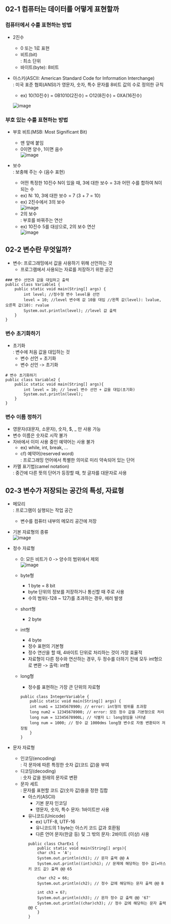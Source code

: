## 02-1 컴퓨터는 데이터를 어떻게 표현할까
### 컴퓨터에서 수를 표현하는 방법
* 2진수
	- 0 또는 1로 표현
	- 비트(bit)  
		: 최소 단위
	- 바이트(byte): 8비트
* 아스키(ASCII: American Standard Code for Information Interchange)  
	: 미국 표준 협회(ANSI)가 영문자, 숫자, 특수 문자를 8비트 값의 수로 정의한 규칙
	- ex) 10(10진수) = 0B1010(2진수) = O12(8진수) = 0XA(16진수)

	![image](https://user-images.githubusercontent.com/104348646/193027108-e3a96960-12f9-4a8f-b354-bf4257a40be0.png)  

### 부호 있는 수를 표현하는 방법
* 부호 비트(MSB: Most Significant Bit)
	- 맨 앞에 붙임
	- 0이면 양수, 1이면 음수  
	![image](https://user-images.githubusercontent.com/104348646/193026240-6bced4e3-acbf-4076-ab3e-660cdda49f5d.png)  
  
* 보수  
	: 보충해 주는 수 (음수 표현)
	- 어떤 특정한 10진수 N이 있을 때, 3에 대한 보수 = 3과 어떤 수를 합하여 N이 되는 수
	- ex) N: 10, 3에 대한 보수 = 7 (3 + 7 = 10)
	- ex) 2진수에서 3의 보수  
	![image](https://user-images.githubusercontent.com/104348646/193026293-6bc2cc9e-e2ba-4088-b231-e3ddf219594b.png)  
	- 2의 보수  
		: 부호를 바꿔주는 연산
	- ex) 10진수 5를 대상으로, 2의 보수 연산  
	![image](https://user-images.githubusercontent.com/104348646/193026338-22287127-c955-4e5b-b205-cb8989c44b00.png)  


## 02-2 변수란 무엇일까?
* 변수: 프로그래밍에서 값을 사용하기 위해 선언하는 것
	- 프로그램에서 사용되는 자료를 저장하기 위한 공간
```
### 변수 선언과 값을 대입하고 출력
public class Variable1 {
    public static void main(String[] args) {
        int level; //정수형 변수 level을 선언
        level = 10; //level 변수에 값 10을 대입 //왼쪽 값(level): lvalue, 오른쪽 값(10): rvalue
        System.out.println(level); //level 값 출력
    }
}
```

### 변수 초기화하기
* 초기화  
	: 변수에 처음 값을 대입하는 것
	- 변수 선언 + 초기화
	- 변수 선언 -> 초기화
```
# 변수 초기화하기
public class Variable2 {
    public static void main(String[] args){
        int level = 10; // level 변수 선언 + 값을 대입(초기화)
        System.out.println(level);
    }
}
```

### 변수 이름 정하기
* 영문자(대문자, 소문자), 숫자, $, _ 만 사용 가능
* 변수 이름은 숫자로 시작 불가
* 자바에서 이미 사용 중인 예약어는 사용 불가
	- ex) while, int, break, ...
	- cf) 예약어(reserved word)  
		: 프로그래밍 언어에서 특별한 의미로 미리 약속되어 있는 단어
* 카멜 표기법(camel notation)  
	: 중간에 다른 뜻의 단어가 등장할 때, 첫 글자를 대문자로 사용


## 02-3 변수가 저장되는 공간의 특성, 자료형
* 메모리  
	: 프로그램이 실행되는 작업 공간
	- 변수를 컴퓨터 내부의 메모리 공간에 저장

* 기본 자료형의 종류  
	![image](https://user-images.githubusercontent.com/104348646/193280028-c7cad6b4-8975-42c4-98a3-8c63ee027f14.png)  


* 정수 자료형
	- 0: 모든 비트가 0 -> 양수의 범위에서 제외  
	![image](https://user-images.githubusercontent.com/104348646/193280088-e11ea272-0775-4c33-a838-b5aeaeb21476.png)  

	- byte형
		+ 1 byte = 8 bit
		+ byte 단위의 정보를 저장하거나 통신할 때 주로 사용
		+ 수의 범위(-128 ~ 127)를 초과하는 경우, 에러 발생
	- short형
		+ 2 byte
	- int형
		+ 4 byte
		+ 정수 표현의 기본형
		+ 정수 연산을 할 때, 4바이트 단위로 처리하는 것이 가장 효율적
		+ 자료형이 다른 정수와 연산하는 경우, 두 정수를 더하기 전에 모두 int형으로 변환 -> 출력: int형
	- long형
		- 정수를 표현하는 가장 큰 단위의 자료형
		```
		public class IntegerVariable {
		    public static void main(String[] args) {
			int num1 = 12345678900; // error: int형의 범위를 초과함
			long num2 = 12345678900; // error: 모든 정수 값을 기본형으로 처리
			long num = 12345678900L; // 식별자 L: long형임을 나타냄
			long num = 1000; // 정수 값 1000dms long형 변수로 자동 변환되어 저장됨
		    }
		}
		```
* 문자 자료형
	- 인코딩(encoding)  
		: 각 문자에 따른 특정한 숫자 값(코드 값)을 부여
	- 디코딩(decoding)  
		: 숫자 값을 원래의 문자로 변환
	- 문자 세트  
		: 문자를 표현할 코드 값(숫자 값)들을 정한 집합
		+ 아스키(ASCII)
			+ 기본 문자 인코딩
			+ 영문자, 숫자, 특수 문자: 1바이트만 사용
		+ 유니코드(Unicode)
			+ ex) UTF-8, UTF-16
			+ 유니코드의 1 byte는 아스키 코드 값과 호환됨
			+ 다른 언어 문자(한글 등) 및 그 밖의 문자: 2바이트 (이상) 사용
			```
			public class CharEx1 {
			    public static void main(String[] args){
				char ch1 = 'A';
				System.out.println(ch1); // 문자 출력 @@ A
				System.out.println((int)ch1); // 문제에 해당하는 정수 값(=아스키 코드 값) 출력 @@ 65

				char ch2 = 66;
				System.out.println(ch2); // 정수 값에 해당하는 문자 출력 @@ B

				int ch3 = 67;
				System.out.println(ch3); // 문자 정수 값 출력 @@ '67'
				System.out.println((char)ch3); // 정수 값에 해당하는 문자 출력 @@ C
			    }
			}
			```
